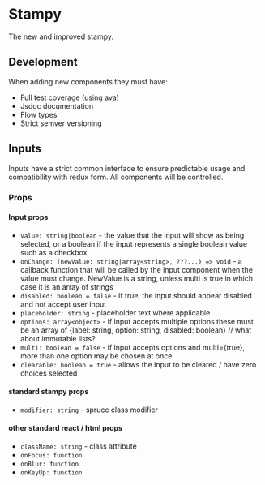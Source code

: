 # Stampy

The new and improved stampy.

## Development

When adding new components they must have:
- Full test coverage (using ava)
- Jsdoc documentation
- Flow types
- Strict semver versioning

## Inputs

Inputs have a strict common interface to ensure predictable usage and compatibility with redux form. All components will be controlled.

### Props
#### Input props
 - `value: string|boolean` - the value that the input will show as being selected, or a boolean if the input represents a single boolean value such as a checkbox
 - `onChange: (newValue: string|array<string>, ???...) => void` - a callback function that will be called by the input component when the value must change. NewValue is a string, unless multi is true in which case it is an array of strings
 - `disabled: boolean = false` - if true, the input should appear disabled and not accept user input
 - `placeholder: string` - placeholder text where applicable
 - `options: array<object>` - if input accepts multiple options these must be an array of {label: string, option: string, disabled: boolean} // what about immutable lists?
 - `multi: boolean = false` - if input accepts options and multi={true}, more than one option may be chosen at once
 - `clearable: boolean = true` - allows the input to be cleared / have zero choices selected

#### standard stampy props
 - `modifier: string` - spruce class modifier

#### other standard react / html props
 - `className: string` - class attribute
 - `onFocus: function`
 - `onBlur: function`
 - `onKeyUp: function`




<!--

Leaving for later reference of flattening

// deepRecurse through the childNodes, pushing each leaf
// to the reduction. This will flatten the any deep children
// but retain their ordering
const data: List<any> = fromJS(props.data)
    // A fake parent node has to be created so that
    // the deepReduce can start with a child
    .update(ii => Map().set(childNodeName, ii))
    .update(deepReduceOutwards((reduction, item) => {
        return reduction.push(item);
    }, List(), [childNodeName]))
    .skip(1); // The first node is our fake root node.

test('child flattening', tt => {
    const nestedData = [
        {
            foo: 'bar',
            children: [
                {
                    foo: 'bar'
                }
            ]
        }
    ];
    const wrapper = shallow(<Table data={nestedData} schema={schema} />);
    tt.is(wrapper.find('tbody tr').length, 2);
    tt.is(shallow(<Table data={nestedData} schema={schema} childNodeName="other"/>).find('tbody tr').length, 1);
})

-->

